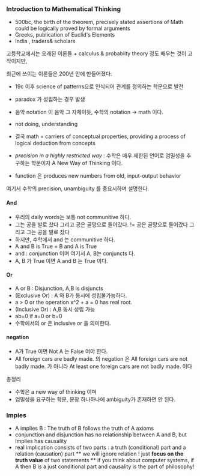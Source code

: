### Introduction to Mathematical Thinking

* 500bc, the birth of the theorem, precisely stated assertions of Math could be logically proved by formal arguments
* Greeks, publication of Euclid's Elements
* India , traders& scholars
 
 고등학교에서는 오래된 이론들 +  calculus & probablity theory 정도 배우는 것이 고작이지만,
 
 최근에 쓰이는 이론들은 200년 안에 만들어졌다.
 
 * 19c  이후 science of patterns으로 인식되어 관계를 정의하는 학문으로 발전 
 * paradox 가 성립하는 경우 발생
 * 음악 notation 이 음악 그 자체이듯, 수학의  notation -> math  이다.
 * not doing, understanding
 
 * 결국 math = carriers of conceptual properties, providing a process of logical deduction from concepts
 * *precision in a highly restricted way* : 수학은 매우 제한된 언어로 엄밀성을 추구하는 학문이자  A New Way of Thinking 이다.
 *  function 은  produces new numbers from old, input-output behavior 
 
 여기서 수학의 precision, unambiguity 를 중요시하며 설명한다.
 
 #### And 
 * 우리의 daily words는 보통  not communitive 하다.
  * 그는 공을 발로 찼다 그리고 공은 골망으로 들어갔다. != 공은 골망으로 들어갔다 그리고 그는 공을 발로 찼다 
 * 하지만, 수학에서  and 는  communitive 하다.
  * A and B is True = B and A is True
 * and : conjunction 이며 여기서 A, B는  conjuncts 다.
 * A, B 가  True 이면  A and B 는 True 이다.
 
 #### Or
 * A or B : Disjunction, A,B is disjuncts
 *  (Exclusive Or) : A 와 B가 동시에 성립불가능하다. 
  * a > 0 or the operation x^2 + a = 0 has real root.
 * (Inclusive Or) :  A,B 동시 성립 가능
  * ab=0 if a=0 or b=0
  * 수학에서의  or 은  inclusive or 을 의미한다.
  
#### negation
* A가  True 이면  Not A 는 False 여야 한다.
* All foreign cars are badly made. 의 negation 은  All foreign cars are not badly made. 가 아니라  At least one foreign cars are not badly made. 이다

총정리
* 수학은 a new way of thinking 이며
* 엄밀성을 요구하는 학문, 문장 하나하나에 ambiguity가 존재하면 안 된다.


### Impies
* A implies B : The truth of B follows the truth of A axioms
* conjunction and disjunction has no relationship between A and B, but Implies has causality
 * real implication consists of two parts : a truth (conditional) part and a relation (causation) part
  ** we will ignore relation ! just **focus on the truth value** of two statements
  ** if you think about computer systems, if A then B is a just conditional part and causality is the part of philosophy!
 
 
